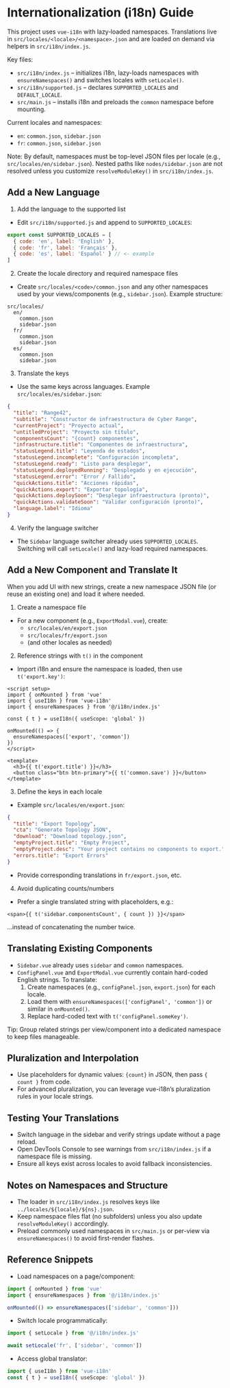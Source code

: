 # Internationalization (i18n) Guide

This project uses `vue-i18n` with lazy‑loaded namespaces. Translations live in `src/locales/<locale>/<namespace>.json` and are loaded on demand via helpers in `src/i18n/index.js`.

Key files:
- `src/i18n/index.js` – initializes i18n, lazy-loads namespaces with `ensureNamespaces()` and switches locales with `setLocale()`.
- `src/i18n/supported.js` – declares `SUPPORTED_LOCALES` and `DEFAULT_LOCALE`.
- `src/main.js` – installs i18n and preloads the `common` namespace before mounting.

Current locales and namespaces:
- `en`: `common.json`, `sidebar.json`
- `fr`: `common.json`, `sidebar.json`

Note: By default, namespaces must be top-level JSON files per locale (e.g., `src/locales/en/sidebar.json`). Nested paths like `nodes/sidebar.json` are not resolved unless you customize `resolveModuleKey()` in `src/i18n/index.js`.


## Add a New Language

1) Add the language to the supported list
- Edit `src/i18n/supported.js` and append to `SUPPORTED_LOCALES`:
```js
export const SUPPORTED_LOCALES = [
  { code: 'en', label: 'English' },
  { code: 'fr', label: 'Français' },
  { code: 'es', label: 'Español' } // <- example
]
```

2) Create the locale directory and required namespace files
- Create `src/locales/<code>/common.json` and any other namespaces used by your views/components (e.g., `sidebar.json`). Example structure:
```
src/locales/
  en/
    common.json
    sidebar.json
  fr/
    common.json
    sidebar.json
  es/
    common.json
    sidebar.json
```

3) Translate the keys
- Use the same keys across languages. Example `src/locales/es/sidebar.json`:
```json
{
  "title": "Range42",
  "subtitle": "Constructor de infraestructura de Cyber Range",
  "currentProject": "Proyecto actual",
  "untitledProject": "Proyecto sin título",
  "componentsCount": "{count} componentes",
  "infrastructure.title": "Componentes de infraestructura",
  "statusLegend.title": "Leyenda de estados",
  "statusLegend.incomplete": "Configuración incompleta",
  "statusLegend.ready": "Listo para desplegar",
  "statusLegend.deployedRunning": "Desplegado y en ejecución",
  "statusLegend.error": "Error / Fallido",
  "quickActions.title": "Acciones rápidas",
  "quickActions.export": "Exportar topología",
  "quickActions.deploySoon": "Desplegar infraestructura (pronto)",
  "quickActions.validateSoon": "Validar configuración (pronto)",
  "language.label": "Idioma"
}
```

4) Verify the language switcher
- The `Sidebar` language switcher already uses `SUPPORTED_LOCALES`. Switching will call `setLocale()` and lazy-load required namespaces.


## Add a New Component and Translate It

When you add UI with new strings, create a new namespace JSON file (or reuse an existing one) and load it where needed.

1) Create a namespace file
- For a new component (e.g., `ExportModal.vue`), create:
  - `src/locales/en/export.json`
  - `src/locales/fr/export.json`
  - (and other locales as needed)

2) Reference strings with `t()` in the component
- Import i18n and ensure the namespace is loaded, then use `t('export.key')`:
```vue
<script setup>
import { onMounted } from 'vue'
import { useI18n } from 'vue-i18n'
import { ensureNamespaces } from '@/i18n/index.js'

const { t } = useI18n({ useScope: 'global' })

onMounted(() => {
  ensureNamespaces(['export', 'common'])
})
</script>

<template>
  <h3>{{ t('export.title') }}</h3>
  <button class="btn btn-primary">{{ t('common.save') }}</button>
</template>
```

3) Define the keys in each locale
- Example `src/locales/en/export.json`:
```json
{
  "title": "Export Topology",
  "cta": "Generate Topology JSON",
  "download": "Download topology.json",
  "emptyProject.title": "Empty Project",
  "emptyProject.desc": "Your project contains no components to export.",
  "errors.title": "Export Errors"
}
```
- Provide corresponding translations in `fr/export.json`, etc.

4) Avoid duplicating counts/numbers
- Prefer a single translated string with placeholders, e.g.:
```vue
<span>{{ t('sidebar.componentsCount', { count }) }}</span>
```
…instead of concatenating the number twice.


## Translating Existing Components

- `Sidebar.vue` already uses `sidebar` and `common` namespaces.
- `ConfigPanel.vue` and `ExportModal.vue` currently contain hard-coded English strings. To translate:
  1. Create namespaces (e.g., `configPanel.json`, `export.json`) for each locale.
  2. Load them with `ensureNamespaces(['configPanel', 'common'])` or similar in `onMounted()`.
  3. Replace hard-coded text with `t('configPanel.someKey')`.

Tip: Group related strings per view/component into a dedicated namespace to keep files manageable.


## Pluralization and Interpolation

- Use placeholders for dynamic values: `{count}` in JSON, then pass `{ count }` from code.
- For advanced pluralization, you can leverage vue-i18n’s pluralization rules in your locale strings.


## Testing Your Translations

- Switch language in the sidebar and verify strings update without a page reload.
- Open DevTools Console to see warnings from `src/i18n/index.js` if a namespace file is missing.
- Ensure all keys exist across locales to avoid fallback inconsistencies.


## Notes on Namespaces and Structure

- The loader in `src/i18n/index.js` resolves keys like `../locales/${locale}/${ns}.json`.
- Keep namespace files flat (no subfolders) unless you also update `resolveModuleKey()` accordingly.
- Preload commonly used namespaces in `src/main.js` or per-view via `ensureNamespaces()` to avoid first-render flashes.

## Reference Snippets

- Load namespaces on a page/component:
```ts
import { onMounted } from 'vue'
import { ensureNamespaces } from '@/i18n/index.js'

onMounted(() => ensureNamespaces(['sidebar', 'common']))
```

- Switch locale programmatically:
```ts
import { setLocale } from '@/i18n/index.js'

await setLocale('fr', ['sidebar', 'common'])
```

- Access global translator:
```ts
import { useI18n } from 'vue-i18n'
const { t } = useI18n({ useScope: 'global' })
```
